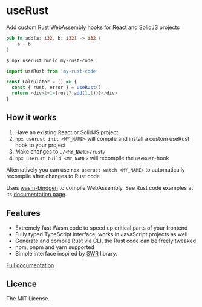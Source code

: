 # useRust

Add custom Rust WebAssembly hooks for React and SolidJS projects

```rust
pub fn add(a: i32, b: i32) -> i32 {
    a + b
}
```

`$ npx userust build my-rust-code`

```js
import useRust from 'my-rust-code'

const Calculator = () => {
  const { rust, error } = useRust()
  return <div>1+1={rust?.add(1,1))}</div>
}
```

## How it works

1. Have an existing React or SolidJS project
2. `npx userust init <MY_NAME>` will compile and install a custom useRust hook to your project
3. Make changes to `./<MY_NAME>/rust/`
4. `npx userust build <MY_NAME>` will recompile the `useRust`-hook

Alternatively you can use `npx userust watch <MY_NAME>` to automatically recompile after changes to Rust code

Uses [wasm-bindgen](https://rustwasm.github.io/wasm-bindgen/) to compile WebAssembly. See Rust code examples at its [documentation page](https://rustwasm.github.io/wasm-bindgen/).

## Features

- Extremely fast Wasm code to speed up critical parts of your frontend
- Fully typed TypeScript interface, works in JavaScript projects as well
- Generate and compile Rust via CLI, the Rust code can be freely tweaked
- npm, pnpm and yarn supported
- Simple interface inspired by [SWR](https://swr.vercel.app/) library.

[Full documentation](DOCUMENTATION.md)
## Licence 

The MIT License.
